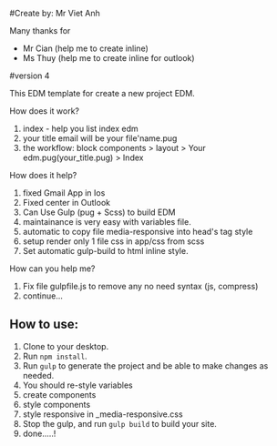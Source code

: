 #Create by:
Mr Viet Anh

Many thanks for 

- Mr Cian (help me to create inline)
- Ms Thuy (help me to create inline for outlook)

#version 4

This EDM template for create a new project EDM.

How does it work?

1. index - help you list index edm
2. your title email will be your file'name.pug
3. the workflow: 
  block components > layout > Your edm.pug(your_title.pug) > Index 


How does it help?
1. fixed Gmail App in Ios
2. Fixed center in Outlook
3. Can Use Gulp (pug + Scss) to build EDM
4. maintainance is very easy with variables file.
5. automatic to copy file media-responsive into head's tag style
6. setup render only 1 file css in app/css from scss
7. Set automatic gulp-build to html inline style.

How can you help me?

1. Fix file gulpfile.js to remove any no need syntax (js, compress)
2. continue...


## How to use:

1. Clone to your desktop.
2. Run `npm install`.
3. Run `gulp` to generate the project and be able to make changes as needed.
4. You should re-style variables
5. create components 
6. style components 
7. style responsive in _media-responsive.css
8. Stop the gulp, and run `gulp build` to build your site.
9. done.....!
